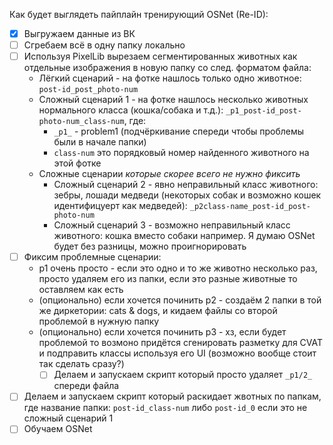 Как будет выглядеть пайплайн тренирующий OSNet (Re-ID):
- [x] Выгружаем данные из ВК
- [ ] Сгребаем всё в одну папку локально
- [ ] Используя PixelLib вырезаем сегментированных животных как отдельные изображения в новую папку со след. форматом файла:
	- Лёгкий сценарий - на фотке нашлось только одно животное: `post-id_post_photo-num`
	- Сложный сценарий 1 - на фотке нашлось несколько животных нормального класса (кошка/собака и т.д.): `_p1_post-id_post-photo-num_class-num`, где: 
		- `_p1_` - problem1 (подчёркивание спереди чтобы проблемы были в начале папки)
		- `class-num` это порядковый номер найденного животного на этой фотке
  - Сложные сценарии _которые скорее всего не нужно фиксить_
	  - Сложный сценарий 2 - явно неправильный класс животного: зебры, лошади медведи (некоторых собак и возможно кошек идентифицуерт как медведей): `_p2class-name_post-id_post-photo-num`
    - Сложный сценарий 3 - возможно неправильный класс животного: кошка вместо собаки например. Я думаю OSNet будет без разницы, можно проигнорировать
- [ ] Фиксим проблемные сценарии: 
	- p1 очень просто - если это одно и то же животно несколько раз, просто удаляем его из папки, если это разные животные то оставляем как есть
  - (опционально) если хочется починить p2 - создаём 2 папки в той же диркетории: cats & dogs, и кидаем файлы со второй проблемой в нужную папку
  - (опционально) если хочется починить p3 - хз, если будет проблемой то возмоно придётся сгенировать разметку для CVAT и подправить классы используя его UI (возможно вообще стоит так сделать сразу?)
	- [ ] Делаем и запускаем скрипт который просто удаляет `_p1/2_` спереди файла
- [ ] Делаем и запускаем скрипт который раскидает жвотных по папкам, где название папки: `post-id_class-num` либо `post-id_0` если это не сложный сценарий 1
- [ ] Обучаем OSNet
